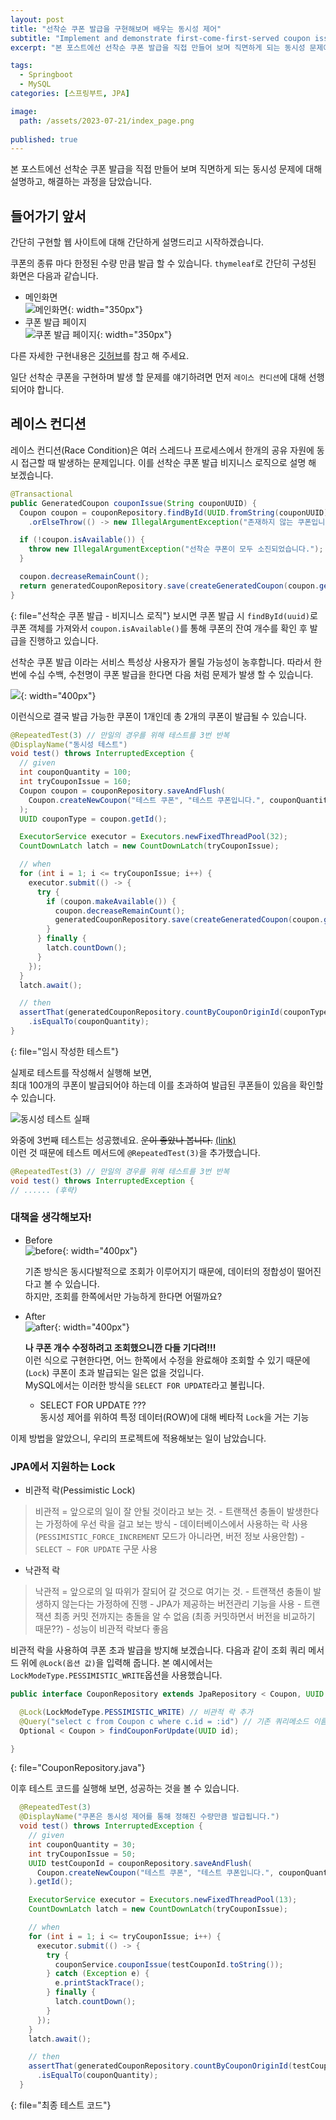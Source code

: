```yaml
---
layout: post
title: "선착순 쿠폰 발급을 구현해보며 배우는 동시성 제어"
subtitle: "Implement and demonstrate first-come-first-served coupon issuance and learn concurrency control"
excerpt: "본 포스트에선 선착순 쿠폰 발급을 직접 만들어 보며 직면하게 되는 동시성 문제에 대해 설명하고, 해결하는 과정을 담았습니다."

tags:
  - Springboot
  - MySQL
categories: [스프링부트, JPA]

image:
  path: /assets/2023-07-21/index_page.png
  
published: true
---
```


본 포스트에선 선착순 쿠폰 발급을 직접 만들어 보며 직면하게 되는 동시성 문제에 대해 설명하고, 해결하는 과정을 담았습니다.

## 들어가기 앞서
간단히 구현할 웹 사이트에 대해 간단하게 설명드리고 시작하겠습니다.

쿠폰의 종류 마다 한정된 수량 만큼 발급 할 수 있습니다. `thymeleaf`로 간단히 구성된 화면은 다음과 같습니다.
- 메인화면  
	![메인화면](/assets/2023-07-21/index_page.png){: width="350px"}
- 쿠폰 발급 페이지  
	![쿠폰 발급 페이지](/assets/2023-07-21/issue_page.png){: width="350px"}

다른 자세한 구현내용은 [깃허브](https://github.com/PENEKhun/SeonghunChicken-Coupon1)를 참고 해 주세요.

일단 선착순 쿠폰을 구현하며 발생 할 문제를 얘기하려면 먼저 `레이스 컨디션`에 대해 선행되어야 합니다.

## 레이스 컨디션
레이스 컨디션(Race Condition)은 여러 스레드나 프로세스에서 한개의 공유 자원에 동시 접근할 때 발생하는 문제입니다. 이를 선착순 쿠폰 발급 비지니스 로직으로 설명 해 보겠습니다.
```java
@Transactional
public GeneratedCoupon couponIssue(String couponUUID) {
  Coupon coupon = couponRepository.findById(UUID.fromString(couponUUID))
    .orElseThrow(() -> new IllegalArgumentException("존재하지 않는 쿠폰입니다."));

  if (!coupon.isAvailable()) {
    throw new IllegalArgumentException("선착순 쿠폰이 모두 소진되었습니다.");
  }

  coupon.decreaseRemainCount();
  return generatedCouponRepository.save(createGeneratedCoupon(coupon.getId()));
}
```
{: file="선착순 쿠폰 발급 - 비지니스 로직"}
보시면 쿠폰 발급 시 `findById(uuid)`로 쿠폰 객체를 가져와서 `coupon.isAvailable()`를 통해 쿠폰의 잔여 개수를 확인 후 발급을 진행하고 있습니다.

선착순 쿠폰 발급 이라는 서비스 특성상 사용자가 몰릴 가능성이 농후합니다.
따라서 한번에 수십 수백, 수천명이 쿠폰 발급을 한다면 다음 처럼 문제가 발생 할 수 있습니다.

![](/assets/2023-07-21/coupon_over_issue.png){: width="400px"}

이런식으로 결국 발급 가능한 쿠폰이 1개인데 총 2개의 쿠폰이 발급될 수 있습니다.
```java
@RepeatedTest(3) // 만일의 경우를 위해 테스트를 3번 반복
@DisplayName("동시성 테스트")
void test() throws InterruptedException {
  // given
  int couponQuantity = 100;
  int tryCouponIssue = 160;
  Coupon coupon = couponRepository.saveAndFlush(
    Coupon.createNewCoupon("테스트 쿠폰", "테스트 쿠폰입니다.", couponQuantity)
  );
  UUID couponType = coupon.getId();

  ExecutorService executor = Executors.newFixedThreadPool(32);
  CountDownLatch latch = new CountDownLatch(tryCouponIssue);

  // when
  for (int i = 1; i <= tryCouponIssue; i++) {
    executor.submit(() -> {
      try {
        if (coupon.makeAvailable()) {
          coupon.decreaseRemainCount();
          generatedCouponRepository.save(createGeneratedCoupon(coupon.getId()));
        }
      } finally {
        latch.countDown();
      }
    });
  }
  latch.await();

  // then
  assertThat(generatedCouponRepository.countByCouponOriginId(couponType))
    .isEqualTo(couponQuantity);
}
```
{: file="임시 작성한 테스트"}

실제로 테스트를 작성해서 실행해 보면,  
최대 100개의 쿠폰이 발급되어야 하는데 이를 초과하여 발급된 쿠폰들이 있음을 확인할 수 있습니다.

![동시성 테스트 실패](/assets/2023-07-21/concurrency_test_failed.png)

와중에 3번째 테스트는 성공했네요. ~~운이 좋았나 봅니다.~~ [(link)](https://www.youtube.com/watch?v=CLR9dytvnmM)   
이런 것 때문에 테스트 메서드에 ```@RepeatedTest(3)```을 추가했습니다.  

```java
@RepeatedTest(3) // 만일의 경우를 위해 테스트를 3번 반복
void test() throws InterruptedException {
// ...... (후략)
```

### 대책을 생각해보자!

- Before  
	![before](/assets/2023-07-21/coupon_over_issue.png){: width="400px"}
	
	기존 방식은 동시다발적으로 조회가 이루어지기 때문에, 데이터의 정합성이 떨어진다고 볼 수 있습니다.  
	하지만, 조회를 한쪽에서만 가능하게 한다면 어떨까요?

- After  
	![after](/assets/2023-07-21/select_for_update_flow.png){: width="400px"}
	
	**나 쿠폰 개수 수정하려고 조회했으니깐 다들 기다려!!!**  
	이런 식으로 구현한다면, 어느 한쪽에서 수정을 완료해야 조회할 수 있기 때문에(`Lock`) 쿠폰이 초과 발급되는 일은 없을 것입니다.  
	MySQL에서는 이러한 방식을 `SELECT FOR UPDATE`라고 불립니다.
	- SELECT FOR UPDATE ???  
		동시성 제어를 위하여 특정 데이터(ROW)에 대해 베타적 `Lock`을 거는 기능

이제 방법을 알았으니, 우리의 프로젝트에 적용해보는 일이 남았습니다.

### JPA에서 지원하는 Lock
- 비관적 락(Pessimistic Lock)
> 비관적 = 앞으로의 일이 잘 안될 것이라고 보는 것.
	- 트랜잭션 충돌이 발생한다는 가정하에 우선 락을 걸고 보는 방식
	- 데이터베이스에서 사용하는 락 사용 (`PESSIMISTIC_FORCE_INCREMENT` 모드가 아니라면, 버전 정보 사용안함)
		- `SELECT ~ FOR UPDATE` 구문 사용

- 낙관적 락
> 낙관적 = 앞으로의 일 따위가 잘되어 갈 것으로 여기는 것.
	- 트랜잭션 충돌이 발생하지 않는다는 가정하에 진행
	- JPA가 제공하는 버전관리 기능을 사용
	- 트랜잭션 최종 커밋 전까지는 충돌을 알 수 없음 (최종 커밋하면서 버전을 비교하기 때문??)
	- 성능이 비관적 락보다 좋음

비관적 락을 사용하여 쿠폰 초과 발급을 방지해 보겠습니다. 다음과 같이 조회 쿼리 메서드 위에 `@Lock(옵션 값)`을 입력해 줍니다. 본 예시에서는 `LockModeType.PESSIMISTIC_WRITE`옵션을 사용했습니다.
```java
public interface CouponRepository extends JpaRepository < Coupon, UUID > {

  @Lock(LockModeType.PESSIMISTIC_WRITE) // 비관적 락 추가
  @Query("select c from Coupon c where c.id = :id") // 기존 쿼리메소드 이름을 안쓰려고 직접 쿼리 생성
  Optional < Coupon > findCouponForUpdate(UUID id);

}
```
{: file="CouponRepository.java"}

이후 테스트 코드를 실행해 보면, 성공하는 것을 볼 수 있습니다.

```java
  @RepeatedTest(3)
  @DisplayName("쿠폰은 동시성 제어를 통해 정해진 수량만큼 발급됩니다.")
  void test() throws InterruptedException {
    // given
    int couponQuantity = 30;
    int tryCouponIssue = 50;
    UUID testCouponId = couponRepository.saveAndFlush(
      Coupon.createNewCoupon("테스트 쿠폰", "테스트 쿠폰입니다.", couponQuantity)
    ).getId();

    ExecutorService executor = Executors.newFixedThreadPool(13);
    CountDownLatch latch = new CountDownLatch(tryCouponIssue);

    // when
    for (int i = 1; i <= tryCouponIssue; i++) {
      executor.submit(() -> {
        try {
          couponService.couponIssue(testCouponId.toString());
        } catch (Exception e) {
          e.printStackTrace();
        } finally {
          latch.countDown();
        }
      });
    }
    latch.await();

    // then
    assertThat(generatedCouponRepository.countByCouponOriginId(testCouponId))
      .isEqualTo(couponQuantity);
  }
```
{: file="최종 테스트 코드"}

